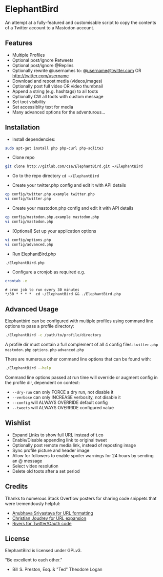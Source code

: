 ElephantBird
=============

An attempt at a fully-featured and customisable script to copy the contents of
a Twitter account to a Mastodon account.

Features
--------
- Multiple Profiles
- Optional post/ignore Retweets
- Optional post/ignore @Replies
- Optionally rewrite @usernames to:
  @username@twitter.com 
  OR
  http://twitter.com/username
- Download and repost media (videos,images)
- Optionally post full video OR video thumbnail
- Append a string (e.g. hashtags) to all toots
- Optionally CW all toots with custom message 
- Set toot visibility
- Set accessiblity text for media
- Many advanced options for the adventurous...

Installation
------------
- Install dependencies:
``` bash
sudo apt-get install php php-curl php-sqlite3
```

- Clone repo 

``` bash
git clone http://gitlab.com/csa/ElephantBird.git ~/ElephantBird
```

- Go to the repo directory 
  `cd ~/ElephantBird`

- Create your twitter.php config and edit it with API details

``` bash
cp config/twitter.php.example twitter.php
vi config/twitter.php
```

- Create your mastodon.php config and edit it with API details

``` bash
cp config/mastodon.php.example mastodon.php
vi config/mastodon.php
```

- [Optional] Set up your application options 

``` bash 
vi config/options.php
vi config/advanced.php
```

- Run ElephantBird.php 

```bash
./ElephantBird.php
```

- Configure a cronjob as required e.g. 

``` bash
crontab -e
```

``` cron
# cron job to run every 30 minutes
*/30 * * * *  cd ~/ElephantBird && ./ElephantBird.php
```

Advanced Usage
--------------

Elephantbird can be configured with multiple profiles using command line
options to pass a profile directory: 

``` bash
./ElephantBird -c /path/to/profile/directory
```

A profile dir must contain a full complement of all 4 config files: 
  `twitter.php`
  `mastodon.php`
  `options.php`
  `advanced.php`

There are numerous other command line options that can be found with:
``` bash
./ElephantBird --help
```

Command line options passed at run time will override or augment config
in the profile dir, dependent on context:

- `--dry-run` can only FORCE a dry run, not disable it
- `--verbose` can only INCREASE verbosity, not disable it
- `--config` will ALWAYS OVERRIDE default config
- `--tweets` will ALWAYS OVERRIDE configured value

Wishlist
--------
- Expand Links to show full URL instead of t.co
- Enable/Disable appending link to original tweet
- Optionally post remote media link, instead of reposting image
- Sync profile picture and header image
- Allow for followers to enable spoiler warnings for 24 hours 
  by sending an @ message
- Select video resolution
- Delete old toots after a set period

Credits
-------
Thanks to numerous Stack Overflow posters for sharing code snippets that were
tremendously helpful:
- [Anubhava Srivastava for URL formatting](https://stackoverflow.com/a/6427654)
- [Christian Joudrey for URL expansion](https://stackoverflow.com/a/4495720)
- [Rivers for Twitter/Oauth code](https://stackoverflow.com/a/12939923)

License
-------
ElephantBird is licensed under GPLv3. 

  "Be excellent to each other."
   - Bill S. Preston, Esq. & "Ted" Theodore Logan
